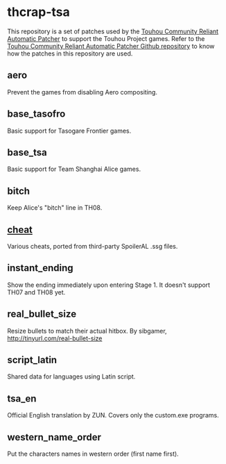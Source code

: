 # thcrap-tsa
This repository is a set of patches used by the [Touhou Community Reliant Automatic Patcher](https://www.thpatch.net/wiki/Touhou_Patch_Center) to support the Touhou Project games. Refer to the [Touhou Community Reliant Automatic Patcher Github repository](https://github.com/thpatch/thcrap) to know how the patches in this repository are used.

## aero
Prevent the games from disabling Aero compositing.

## base_tasofro
Basic support for Tasogare Frontier games.

## base_tsa
Basic support for Team Shanghai Alice games.

## bitch
Keep Alice's "bitch" line in TH08.

## [cheat](cheat/README.md)
Various cheats, ported from third-party SpoilerAL .ssg files.

## instant_ending
Show the ending immediately upon entering Stage 1.
It doesn't support TH07 and TH08 yet.

## real_bullet_size
Resize bullets to match their actual hitbox.
By sibgamer, http://tinyurl.com/real-bullet-size

## script_latin
Shared data for languages using Latin script.

## tsa_en
Official English translation by ZUN.
Covers only the custom.exe programs.

## western_name_order
Put the characters names in western order (first name first).
